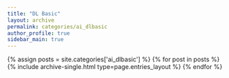 ```yaml
---
title: "DL Basic"
layout: archive
permalink: categories/ai_dlbasic
author_profile: true
sidebar_main: true
---
```



{% assign posts = site.categories['ai_dlbasic'] %}
{% for post in posts %} {% include archive-single.html type=page.entries_layout %} {% endfor %}